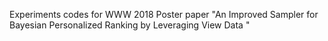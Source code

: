 Experiments codes for WWW 2018 Poster paper "An Improved Sampler for Bayesian Personalized Ranking by Leveraging View Data "

